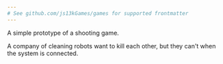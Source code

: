 ```yaml
---
# See github.com/js13kGames/games for supported frontmatter
---
```

A simple prototype of a shooting game.

A company of cleaning robots want to kill each other, but they can't when the system is connected.